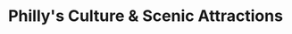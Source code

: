 ---
pid: ch103
title: Philly's Culture & Scenic Attractions
location_transcription: 
coordinates: "[-75.163010145759, 39.952319504917]"
zipcode: '19142'
gen_neighborhood: Southwest Philadelphia
neighborhood: Elmwood,Southwest Philadelphia
outside_phl: 
age: '52'
age_range: 50-59
instagram: 
image_file_name: ch_103.jpg
proposal_transcription: The Musbala - Billy Penn - Fairmount Park Monument - East
  & West River drive - Boathouse Row - Robin's Hood Dell - Mann Music Center - Ave
  of the Arts
topic: Music
topic_summary: 0, 0, 0
type: Other No Form
keywords_other: 
credit: Nelson L.
image_labels: 
twitter: 
facebook: 
permalink: "/monuments/ch103/"
layout: item-page
---